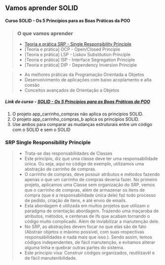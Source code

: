 ## Vamos aprender SOLID

#### Curso SOLID - Os 5 Princípios para as Boas Práticas da POO

> ### O que vamos aprender
> - [Teoria e prática SRP - Single Responsibility Principle](#srp)
> - [Teoria e prática] OCP - Open/Closed Principle
> - [Teoria e prática] LSP - Liskov Substitution Principle
> - [Teoria e prática] ISP - Interface Segregation Principle
> - [Teoria e prática] DIP - Dependency Inversion Principle

> - As melhores práticas da Programação Orientada a Objetos
> - Desenvolvimento de aplicações com baixo acoplamento e alta coesão
> - Conceitos avançados de Orientação a Objetos

##### Link do curso - [SOLID - Os 5 Princípios para as Boas Práticas da POO](https://www.udemy.com/course/solid-os-5-principios-para-as-boas-praticas-da-poo/)


1. O projeto app_carrinho_compras não aplica os principios SOLID.
2. O projeto app_carrinho_compras_b aplica os principios SOLID. 
3. Use ambos para comparar as mudanças estruturais entre um código com o SOLID e sem o SOLID

### SRP Single Responsibility Principle <a name="srp"></a>
> - Trata-se das responsabilidades de Classes
> - Este principio, diz que uma classe deve ter uma responsabilidade única. Ou seja, aqui no código de exemplo, utilizamos uma abstração de carrinho de compras. 
> - O carrinho de compras, deve possuir atributos e métodos fazendo apenas o que um carrinho de compras deveria fazer. No primeiro projeto, aplicamos uma Classe sem organização do SRP, vemos que o carrinho de compras, além de armazenar os itens de compra (que é a responsabilidade única dele) faz todo processo de pedido, criação de itens, e até envio de emails.
> - Esta abordagem é utilizada em muitos projetos que utilizam o paradgma de orientação abordagem. Trazendo uma maçaroba de atributos, métodos, e centenas de ifs que acabam tornando o código muito complicado. Além de inviabilizar a manutenção dele. 
> - No SRP, as abstrações devem focar no que elas são de fato (Abstrair objetos o máximo possível, com suas respectivas responsabilidades e nada mais que isso.). Sendo assim, temos códigos independentes, de fácil manutenção, e evitamos alterar alguma linha e quebrar outras partes do sistema. 
> -  Este principio visa: Construir códigos organizados, reutilizavél e de fácil manutenibilidade. 

